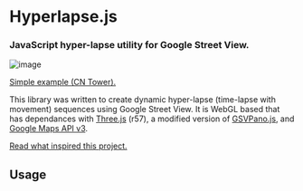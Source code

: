# **Hyperlapse.js**

### JavaScript hyper-lapse utility for Google Street View.

![image](https://s3.amazonaws.com/tllabs.hyperlapse/hyperlapse.gif)

[Simple example (CN Tower).](http://)

This library was written to create dynamic hyper-lapse (time-lapse with movement) sequences using Google Street View. It is WebGL based that has dependances with [Three.js](https://github.com/mrdoob/three.js) (r57), a modified version of [GSVPano.js](https://github.com/pnitsch/GSVPano.js), and [Google Maps API v3](https://developers.google.com/maps/documentation/javascript/3.exp/reference).

[Read what inspired this project.](http://)

## Usage
  
